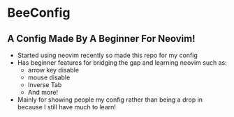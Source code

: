 # BeeConfig

## A Config Made By A Beginner For Neovim!

+ Started using neovim recently so made this repo for my config
+ Has beginner features for bridging the gap and learning neovim such as:
  + arrow key disable
  + mouse disable
  + Inverse Tab
  + And more!
+ Mainly for showing people my config rather than being a drop in because I still have much to learn! 
